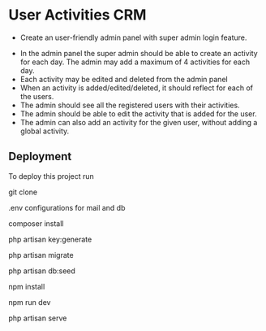 # User Activities CRM

*  Create an user-friendly admin panel with super admin login feature.
- In the admin panel the super admin should be able to create an activity for each day. The admin may add a maximum of 4 activities for each day.
- Each activity may be edited and deleted from the admin panel
- When an activity is added/edited/deleted, it should reflect for each of the users. 
- The admin should see all the registered users with their activities.
- The admin should be able to edit the activity that is added for the user. 
- The admin can also add an activity for the given user, without adding a global activity.


## Deployment

To deploy this project run

  git clone 

  .env configurations for mail and db

  composer install

  php artisan key:generate

  php artisan migrate

  php artisan db:seed

  npm install

  npm run dev

  php artisan serve
